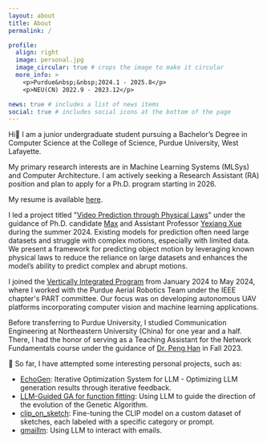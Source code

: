 ```yaml
---
layout: about
title: About
permalink: /

profile:
  align: right
  image: personal.jpg
  image_circular: true # crops the image to make it circular
  more_info: >
    <p>Purdue&nbsp;&nbsp;2024.1 - 2025.8</p>
    <p>NEU(CN) 2022.9 - 2023.12</p>

news: true # includes a list of news items
social: true # includes social icons at the bottom of the page
---
```


Hi👋 I am a junior undergraduate student pursuing a Bachelor’s Degree in Computer Science at the College of Science, Purdue University, West Lafayette. 

My primary research interests are in Machine Learning Systems (MLSys) and Computer Architecture. I am actively seeking a Research Assistant (RA) position and plan to apply for a Ph.D. program starting in 2026. 

My resume is available [here](https://aabbccdkg.github.io/dong_resume.pdf).

I led a project titled "[Video Prediction through Physical Laws](https://github.com/AABBCCDKG/Video_prediction_through_physical_laws)" under the guidance of Ph.D. candidate [Max](https://www.cs.purdue.edu/people/graduate-students/jacobs57.html) and Assistant Professor [Yexiang Xue](https://www.cs.purdue.edu/homes/yexiang/) during the summer 2024. Existing models for prediction often need large datasets and struggle with complex motions, especially with limited data. We present a framework for predicting object motion by leveraging known physical laws to reduce the reliance on large datasets and enhances the model’s ability to predict complex and abrupt motions.

I joined the [Vertically Integrated Program](https://engineering.purdue.edu/VIP) from January 2024 to May 2024, where I worked with the Purdue Aerial Robotics Team under the IEEE chapter's PART committee. Our focus was on developing autonomous UAV platforms incorporating computer vision and machine learning applications.

Before transferring to Purdue University, I studied Communication Engineering at Northeastern University (China) for one year and a half. There, I had the honor of serving as a Teaching Assistant for the Network Fundamentals course under the guidance of [Dr. Peng Han](https://graduate.neuq.edu.cn/info/1016/4552.htm) in Fall 2023.

🌱 So far, I have attempted some interesting personal projects, such as:

- [EchoGen](https://github.com/AABBCCDKG/EchoGen): Iterative Optimization System for LLM - Optimizing LLM generation results through iterative feedback.
- [LLM-Guided GA for function fitting](https://github.com/AABBCCDKG/LLM-guided_GA_for_function_fitting): Using LLM to guide the direction of the evolution of the Genetic Algorithm.
- [clip_on_sketch](https://github.com/AABBCCDKG/clip_on_sketch): Fine-tuning the CLIP model on a custom dataset of sketches, each labeled with a specific category or prompt.
- [gmaillm](https://github.com/AABBCCDKG/gmaillm): Using LLM to interact with emails.

